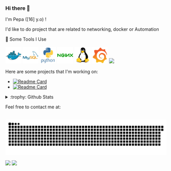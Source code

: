 
### Hi there 👋

I'm Pepa ([16] y.o) !

I'd like to do project that are related to networking, docker or Automation

🚀 Some Tools I Use
<br><br>
<img src="https://raw.githubusercontent.com/devicons/devicon/master/icons/docker/docker-original.svg"  width=50>
<img src="https://raw.githubusercontent.com/devicons/devicon/master/icons/mysql/mysql-original-wordmark.svg"  width=50> 
<img src="https://raw.githubusercontent.com/devicons/devicon/master/icons/python/python-original-wordmark.svg"  width=50> 
<img src="https://raw.githubusercontent.com/devicons/devicon/master/icons/nginx/nginx-original.svg"  width=50> 
<img src="https://raw.githubusercontent.com/devicons/devicon/master/icons/linux/linux-original.svg"  width=50>
<img src="https://raw.githubusercontent.com/devicons/devicon/1119b9f84c0290e0f0b38982099a2bd027a48bf1/icons/grafana/grafana-original.svg"  width=50> 
<img src="https://camo.githubusercontent.com/b3a1cdd20d0f308634ddd4598cdaa729c2d77047f51e66fa7206b9b4bac94c23/68747470733a2f2f63646e2e776f726c64766563746f726c6f676f2e636f6d2f6c6f676f732f61726475696e6f2d312e737667"  width=50> 


 


 Here are some projects that I'm working on:

- [![Readme Card](https://github-readme-stats.vercel.app/api/pin/?username=pepaondrugs&repo=playitgg-docker&theme=aura)](https://github.com/pepaondrugs/playitgg-docker)
- [![Readme Card](https://github-readme-stats.vercel.app/api/pin/?username=pepaondrugs&repo=Weylyn-website&theme=aura)](https://github.com/pepaondrugs/Weylyn-website)



<details>
<summary>:trophy: Github Stats</summary>

 <img src="https://github-readme-stats.vercel.app/api?username=pepaondrugs&show_icons=true&theme=aura">


</details>



Feel free to contact me at:
<br><br>


  <a href='https://github.com/pepaondrugs'>
        <img alt='Snake Animation' src='https://raw.githubusercontent.com/PepaonDrugs/PepaonDrugs/output/github-contribution-grid-snake.svg'/>

[<img src="https://img.shields.io/badge/Email-maxi%40welyn.net-purple">](mailto:maxi@weylyn.net)
[<img src="https://img.shields.io/badge/Website-weylyn.net-red">](https://weylyn.net)
